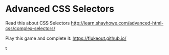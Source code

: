 # Advanced CSS Selectors

Read this about CSS Selectors
http://learn.shayhowe.com/advanced-html-css/complex-selectors/

Play this game and complete it:
https://flukeout.github.io/

t